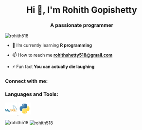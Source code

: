 <h1 align="center">Hi 👋, I'm Rohith Gopishetty</h1>
<h3 align="center">A passionate programmer</h3>

<p align="left"> <img src="https://komarev.com/ghpvc/?username=rohith518&label=Profile%20views&color=0e75b6&style=flat" alt="rohith518" /> </p>

- 🌱 I’m currently learning **R programming**

- 📫 How to reach me **rohithshetty518@gmail.com**

- ⚡ Fun fact **You can actually die laughing**

<h3 align="left">Connect with me:</h3>
<p align="left">
</p>

<h3 align="left">Languages and Tools:</h3>
<p align="left"> <a href="https://www.mysql.com/" target="_blank" rel="noreferrer"> <img src="https://raw.githubusercontent.com/devicons/devicon/master/icons/mysql/mysql-original-wordmark.svg" alt="mysql" width="40" height="40"/> </a> <a href="https://www.python.org" target="_blank" rel="noreferrer"> <img src="https://raw.githubusercontent.com/devicons/devicon/master/icons/python/python-original.svg" alt="python" width="40" height="40"/> </a> </p>

<p><img align="left" src="https://github-readme-stats.vercel.app/api/top-langs?username=rohith518&show_icons=true&locale=en&layout=compact" alt="rohith518" /></p>

<p>&nbsp;<img align="center" src="https://github-readme-stats.vercel.app/api?username=rohith518&show_icons=true&locale=en" alt="rohith518" /></p>

